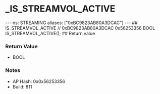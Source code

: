 # _IS_STREAMVOL_ACTIVE

--- ns: STREAMING aliases: ["0xBC9823AB80A3DCAC"] --- ## IS_STREAMVOL_ACTIVE  // 0xBC9823AB80A3DCAC 0x56253356 BOOL IS_STREAMVOL_ACTIVE();  ## Return value

### Return Value
* BOOL

### Notes
* AP Hash: 0x0x56253356
* Build: 811

